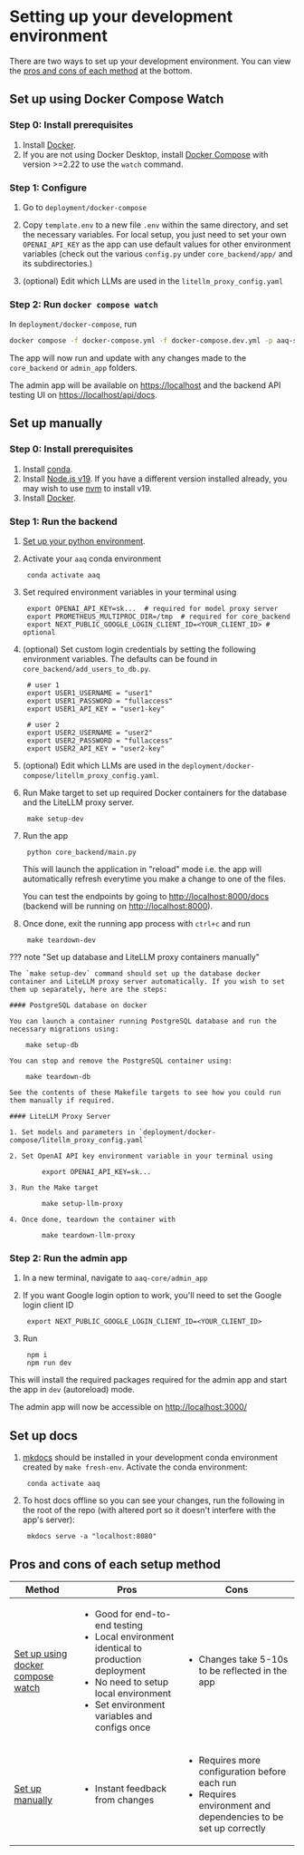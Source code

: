 # Setting up your development environment

There are two ways to set up your development environment. You can view the [pros and
cons of each method](#pros-and-cons-of-each-setup-method) at the bottom.

## Set up using Docker Compose Watch

### Step 0: Install prerequisites

1. Install [Docker](https://docs.docker.com/get-docker/).
2. If you are not using Docker Desktop, install [Docker Compose](https://docs.docker.com/compose/install/) with version \>=2.22 to use the `watch` command.

### Step 1: Configure

1. Go to `deployment/docker-compose`

2. Copy `template.env` to a new file `.env` within the same directory, and set the
   necessary variables. For local setup, you just need to set your own `OPENAI_API_KEY`
   as the app can use default values for other environment variables (check out the various
   `config.py` under `core_backend/app/` and its subdirectories.)

3. (optional) Edit which LLMs are used in the `litellm_proxy_config.yaml`

### Step 2: Run `docker compose watch`

In `deployment/docker-compose`, run

```bash
docker compose -f docker-compose.yml -f docker-compose.dev.yml -p aaq-stack watch
```

The app will now run and update with any changes made to the `core_backend` or `admin_app` folders.

The admin app will be available on [https://localhost](https://localhost) and the backend API testing UI on [https://localhost/api/docs](https://localhost/api/docs).

## Set up manually

### Step 0: Install prerequisites

1. Install
   [conda](https://docs.conda.io/projects/conda/en/latest/user-guide/install/index.html).
2. Install [Node.js v19](https://nodejs.org/en/download). If you have a different
   version installed already, you may wish to use [nvm](https://github.com/nvm-sh/nvm)
   to install v19.
3. Install [Docker](https://docs.docker.com/get-docker/).

### Step 1: Run the backend

1. [Set up your python environment](contributing.md#setup-your-virtual-python-environment).

2. Activate your `aaq` conda environment

        conda activate aaq

3. Set required environment variables in your terminal using

        export OPENAI_API_KEY=sk...  # required for model proxy server
        export PROMETHEUS_MULTIPROC_DIR=/tmp  # required for core_backend
        export NEXT_PUBLIC_GOOGLE_LOGIN_CLIENT_ID=<YOUR_CLIENT_ID> # optional

4. (optional) Set custom login credentials by setting the following environment variables. The defaults
can be found in `core_backend/add_users_to_db.py`.

        # user 1
        export USER1_USERNAME = "user1"
        export USER1_PASSWORD = "fullaccess"
        export USER1_API_KEY = "user1-key"

        # user 2
        export USER2_USERNAME = "user2"
        export USER2_PASSWORD = "fullaccess"
        export USER2_API_KEY = "user2-key"

5. (optional) Edit which LLMs are used in the `deployment/docker-compose/litellm_proxy_config.yaml`.

6. Run Make target to set up required Docker containers for the database and the LiteLLM proxy server.

        make setup-dev

7. Run the app

        python core_backend/main.py

    This will launch the application in "reload" mode i.e. the app will automatically
    refresh everytime you make a change to one of the files.

     You can test the endpoints by going to [http://localhost:8000/docs](http://localhost:8000/docs) (backend will be running on [http://localhost:8000](http://localhost:8000)).

8. Once done, exit the running app process with `ctrl+c` and run

        make teardown-dev

??? note "Set up database and LiteLLM proxy containers manually"

    The `make setup-dev` command should set up the database docker container and LiteLLM proxy server automatically. If you wish to set them up separately, here are the steps:

    #### PostgreSQL database on docker

    You can launch a container running PostgreSQL database and run the necessary migrations using:

        make setup-db

    You can stop and remove the PostgreSQL container using:

        make teardown-db

    See the contents of these Makefile targets to see how you could run them manually if required.

    #### LiteLLM Proxy Server

    1. Set models and parameters in `deployment/docker-compose/litellm_proxy_config.yaml`

    2. Set OpenAI API key environment variable in your terminal using

            export OPENAI_API_KEY=sk...

    3. Run the Make target

            make setup-llm-proxy

    4. Once done, teardown the container with

            make teardown-llm-proxy

### Step 2: Run the admin app

1. In a new terminal, navigate to `aaq-core/admin_app`
2. If you want Google login option to work, you'll need to set the Google login client ID

        export NEXT_PUBLIC_GOOGLE_LOGIN_CLIENT_ID=<YOUR_CLIENT_ID>

3. Run

        npm i
        npm run dev

This will install the required packages required for the admin app and start the app in `dev` (autoreload) mode.

The admin app will now be accessible on [http://localhost:3000/](http://localhost:3000/)

## Set up docs

1. [mkdocs](https://www.mkdocs.org/user-guide/installation/) should be installed in your
development conda environment created by `make fresh-env`. Activate the conda environment:

        conda activate aaq

2. To host docs offline so you can see your changes, run the following in the root of the repo (with altered port so it doesn't interfere with the app's server):

        mkdocs serve -a "localhost:8080"

## Pros and cons of each setup method

| Method | Pros | Cons |
| --- | --- | --- |
| [Set up using docker compose watch](#set-up-using-docker-compose-watch) | <ul><li>Good for end-to-end testing</li><li>Local environment identical to production deployment</li><li>No need to setup local environment</li><li>Set environment variables and configs once</li></ul> | <ul><li>Changes take 5-10s to be reflected in the app</li></ul> |
| [Set up manually](#set-up-manually)| <ul><li>Instant feedback from changes</li></ul>| <ul><li>Requires more configuration before each run</li><li>Requires environment and dependencies to be set up correctly</li><ul> |
